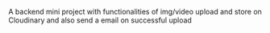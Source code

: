 A backend mini project with functionalities of img/video upload and store on Cloudinary and also send a email on successful upload
